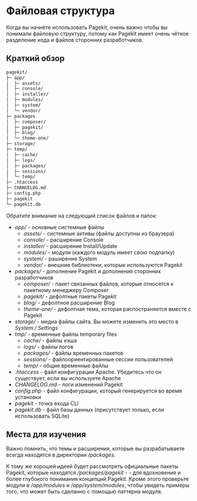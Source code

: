 # Файловая структура

<p class="uk-article-lead">Когда вы начнёте использовать Pagekit, очень важно чтобы вы понимали файловую структуру, потому как Pagekit имеет очень чёткое разделение кода и файлов сторонних разработчиков.</p>

## Краткий обзор

```html
pagekit/
├─ app/
│  ├─ assets/
│  ├─ console/
│  ├─ installer/
│  ├─ modules/
│  ├─ system/
│  └─ vendor/
├─ packages
│  ├─ composer/
│  ├─ pagekit/
│  ├─ blog/
│  └─ theme-one/
├─ storage/
├─ temp/
│  ├─ cache/
│  ├─ logs/
│  ├─ packages/
│  ├─ sessions/
│  └─ temp/
├─ .htaccess
├─ CHANGELOG.md
├─ config.php
├─ pagekit
└─ pagekit.db
```

Обратите внимание на следующий список файлов и папок:

* *app/* - основные системные файлы
    * *assets/* - системные активы (файлы доступны из браузера)
    * *console/* - расширение Сonsole
    * *installer/* - расширение Install/Update
    * *modules/* - модули (каждого модуль имеет свою подпапку)
    * *system/* - раширение System
    * *vendor/* - внешние библиотеки, которые используются Pagekit
* *packages/* - дополнение Pagekit и дополнения сторонних разработчиков
    * *composer/* - пакет связанных файлов, которые относятся к пакетному менеджеру Composer
    * *pagekit/* - дефолтные пакеты Pagekit
    * *blog/* - дефолтное расширение Blog
    * *theme-one/* - дефолтная тема, которая распостраняется вместе с Pagekit
* *storage/* - медиа файлы сайта. Вы можете изменить это место в *System / Settings*
* *tmp/* - временные файлы temporary files
    * *cache/* - файлы кэша
    * *logs/* - файлы логов
    * *packages/* - файлы временных пакетов
    * *sessions/* - файлоориентированные сессии пользователей
    * *temp/* - общие временные файлы
* *.htaccess* - файл конфигурации Apache. Убедитесь что он существует, если вы используете Apache
* *CHANGELOG.md* - логи изменений Pagekit
* *config.php* - файл конфигурации, который генерируется во время установки
* *pagekit* - точка входа CLI
* *pagekit.db* - файл базы данных (присутствует только, если использовать SQLite)

## Места для изучения

Важно помнить, что темы и расширения, которые вы разрабатываете всегда находятся в директории */packages*.

К тому же хорошей идеей будет рассмотреть официальные пакеты Pagekit, которые находятся */packages/pagekit* -  - для вдохновения и более глубокого понимания концепций Pagekit. Кроме этого проверьте модули в */app/modules* и */app/system/modules*, чтобы увидеть примеры того, что может быть сделанно с помощью паттерна модуля.